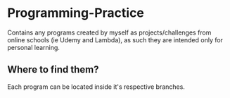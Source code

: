 # Programming-Practice
Contains any programs created by myself as projects/challenges from online schools (ie Udemy and Lambda), as such they are intended only for personal learning.

## Where to find them?
Each program can be located inside it's respective branches.
